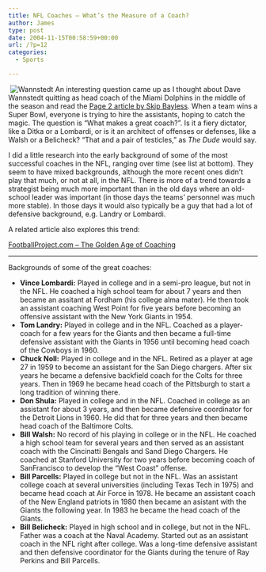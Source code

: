 ```yaml
---
title: NFL Coaches – What’s the Measure of a Coach?
author: James
type: post
date: 2004-11-15T00:58:59+00:00
url: /?p=12
categories:
  - Sports

---
```

<img src="images/wannstedt.jpg" alt="Wannstedt" align="left" hspace="4" />An interesting question came up as I thought about Dave Wannstedt quitting as head coach of the Miami Dolphins in the middle of the season and read the [Page 2 article by Skip Bayless][1]. When a team wins a Super Bowl, everyone is trying to hire the assistants, hoping to catch the magic. The question is &#8220;What makes a great coach?&#8221;. Is it a fiery dictator, like a Ditka or a Lombardi, or is it an architect of offenses or defenses, like a Walsh or a Belicheck? &#8220;That and a pair of testicles,&#8221; as _The Dude_ would say.

I did a little research into the early background of some of the most successful coaches in the NFL, ranging over time (see list at bottom). They seem to have mixed backgrounds, although the more recent ones didn&#8217;t play that much, or not at all, in the NFL. There is more of a trend towards a strategist being much more important than in the old days where an old-school leader was important (in those days the teams&#8217; personnel was much more stable). In those days it would also typically be a guy that had a lot of defensive background, e.g. Landry or Lombardi.

A related article also explores this trend: 

[FootballProject.com &#8211; The Golden Age of Coaching][2]
  
****

Backgrounds of some of the great coaches:

  * **Vince Lombardi:** Played in college and in a semi-pro league, but not in the NFL. He coached a high school team for about 7 years and then became an assitant at Fordham (his college alma mater). He then took an assistant coaching West Point for five years before becoming an offensive assistant with the New York Giants in 1954.
  * **Tom Landry:** Played in college and in the NFL. Coached as a player-coach for a few years for the Giants and then became a full-time defensive assistant with the Giants in 1956 until becoming head coach of the Cowboys in 1960.
  * **Chuck Noll:** Played in college and in the NFL. Retired as a player at age 27 in 1959 to become an assistant for the San Diego chargers. After six years he became a defensive backfield coach for the Colts for three years. Then in 1969 he became head coach of the Pittsburgh to start a long tradition of winning there.
  * **Don Shula:** Played in college and in the NFL. Coached in college as an assistant for about 3 years, and then became defensive coordinator for the Detroit Lions in 1960. He did that for three years and then became head coach of the Baltimore Colts.
  * **Bill Walsh:** No record of his playing in college or in the NFL. He coached a high school team for several years and then served as an assistant coach with the Cincinatti Bengals and Sand Diego Chargers. He coached at Stanford University for two years before becoming coach of SanFrancisco to develop the &#8220;West Coast&#8221; offense.
  * **Bill Parcells:** Played in college but not in the NFL. Was an assistant college coach at several universities (including Texas Tech in 1975) and became head coach at Air Force in 1978. He became an assistant coach of the New England patriots in 1980 then became an asistant with the Giants the following year. In 1983 he became the head coach of the Giants.
  * **Bill Belicheck:** Played in high school and in college, but not in the NFL. Father was a coach at the Naval Academy. Started out as an assistant coach in the NFL right after college. Was a long-time defensive assistant and then defensive coordinator for the Giants during the tenure of Ray Perkins and Bill Parcells.

 [1]: http://sports.espn.go.com/espn/page2/story?page=bayless/041112
 [2]: http://www.footballproject.com/story.php?storyid=445